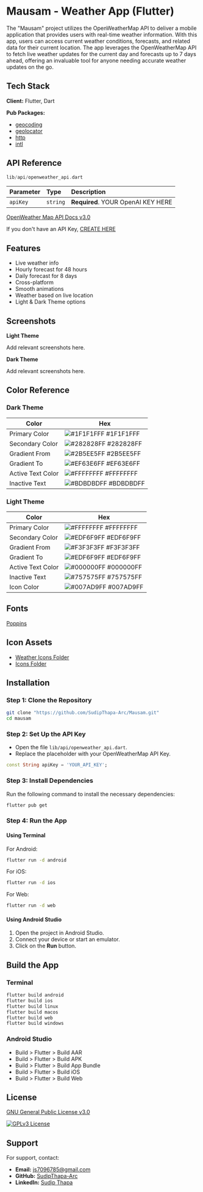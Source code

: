 # Mausam - Weather App (Flutter)

The "Mausam" project utilizes the OpenWeatherMap API to deliver a mobile application that provides users with real-time weather information. With this app, users can access current weather conditions, forecasts, and related data for their current location. The app leverages the OpenWeatherMap API to fetch live weather updates for the current day and forecasts up to 7 days ahead, offering an invaluable tool for anyone needing accurate weather updates on the go.

## Tech Stack

**Client:** Flutter, Dart

**Pub Packages:** 
- [geocoding](https://pub.dev/packages/geocoding)
- [geolocator](https://pub.dev/packages/geolocator)
- [http](https://pub.dev/packages/http)
- [intl](https://pub.dev/packages/intl)

## API Reference

```dart
lib/api/openweather_api.dart
```

| Parameter | Type     | Description                |
| :-------- | :------- | :------------------------- |
| `apiKey`  | `string` | **Required**. YOUR OpenAI KEY HERE |

[OpenWeather Map API Docs v3.0](https://openweathermap.org/api/one-call-3)

If you don't have an API Key, [CREATE HERE](https://home.openweathermap.org/api_keys)

## Features

- Live weather info
- Hourly forecast for 48 hours
- Daily forecast for 8 days
- Cross-platform
- Smooth animations
- Weather based on live location
- Light & Dark Theme options

## Screenshots

**Light Theme**

Add relevant screenshots here.

**Dark Theme**

Add relevant screenshots here.

## Color Reference

### Dark Theme

| Color             | Hex                                                                |
| ----------------- | ------------------------------------------------------------------ |
| Primary Color     | ![#1F1F1FFF](https://via.placeholder.com/10/1F1F1FFF?text=+) #1F1F1FFF |
| Secondary Color   | ![#282828FF](https://via.placeholder.com/10/282828FF?text=+) #282828FF |
| Gradient From     | ![#2B5EE5FF](https://via.placeholder.com/10/2B5EE5FF?text=+) #2B5EE5FF |
| Gradient To       | ![#EF63E6FF](https://via.placeholder.com/10/EF63E6FF?text=+) #EF63E6FF |
| Active Text Color | ![#FFFFFFFF](https://via.placeholder.com/10/FFFFFFFF?text=+) #FFFFFFFF |
| Inactive Text     | ![#BDBDBDFF](https://via.placeholder.com/10/BDBDBDFF?text=+) #BDBDBDFF |

### Light Theme

| Color             | Hex                                                                |
| ----------------- | ------------------------------------------------------------------ |
| Primary Color     | ![#FFFFFFFF](https://via.placeholder.com/10/FFFFFFFF?text=+) #FFFFFFFF |
| Secondary Color   | ![#EDF6F9FF](https://via.placeholder.com/10/EDF6F9FF?text=+) #EDF6F9FF |
| Gradient From     | ![#F3F3F3FF](https://via.placeholder.com/10/F3F3F3FF?text=+) #F3F3F3FF |
| Gradient To       | ![#EDF6F9FF](https://via.placeholder.com/10/EDF6F9FF?text=+) #EDF6F9FF |
| Active Text Color | ![#000000FF](https://via.placeholder.com/10/000000FF?text=+) #000000FF |
| Inactive Text     | ![#757575FF](https://via.placeholder.com/10/757575FF?text=+) #757575FF |
| Icon Color        | ![#007AD9FF](https://via.placeholder.com/10/007AD9FF?text=+) #007AD9FF |

## Fonts

[Poppins](https://github.com/SudipThapa-Arc/mausam/tree/main/assets/fonts)

## Icon Assets

- [Weather Icons Folder](https://github.com/SudipThapa-Arc/mausam/tree/main/assets/weather)
- [Icons Folder](https://github.com/SudipThapa-Arc/mausam/tree/main/assets/icons)

## Installation

### Step 1: Clone the Repository

```bash
git clone "https://github.com/SudipThapa-Arc/Mausam.git"
cd mausam
```

### Step 2: Set Up the API Key

- Open the file `lib/api/openweather_api.dart`.
- Replace the placeholder with your OpenWeatherMap API Key.

```dart
const String apiKey = 'YOUR_API_KEY';
```

### Step 3: Install Dependencies

Run the following command to install the necessary dependencies:

```bash
flutter pub get
```

### Step 4: Run the App

#### Using Terminal

For Android:

```bash
flutter run -d android
```

For iOS:

```bash
flutter run -d ios
```

For Web:

```bash
flutter run -d web
```

#### Using Android Studio

1. Open the project in Android Studio.
2. Connect your device or start an emulator.
3. Click on the **Run** button.

## Build the App

### Terminal
```bash
flutter build android
flutter build ios
flutter build linux
flutter build macos
flutter build web
flutter build windows
```

### Android Studio

- Build > Flutter > Build AAR
- Build > Flutter > Build APK
- Build > Flutter > Build App Bundle
- Build > Flutter > Build iOS
- Build > Flutter > Build Web

## License

[GNU General Public License v3.0](https://github.com/SudipThapa-Arc/mausam/blob/main/LICENCE)

[![GPLv3 License](https://img.shields.io/badge/License-GPL%20v3-yellow.svg)](https://opensource.org/license/gpl-3-0/)

## Support

For support, contact:
- **Email:** js7096785@gmail.com
- **GitHub:** [SudipThapa-Arc](https://github.com/SudipThapa-Arc)
- **LinkedIn:** [Sudip Thapa](https://www.linkedin.com/in/sudip-thapa-9599371b7/)

